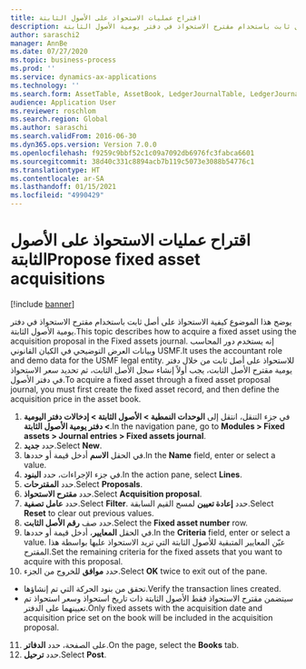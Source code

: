 ```yaml
---
title: اقتراح عمليات الاستحواذ على الأصول الثابتة‬
description: يوضح هذا الموضوع كيفية الاستحواذ على أصل ثابت باستخدام مقترح الاستحواذ في دفتر يومية الأصول الثابتة.
author: saraschi2
manager: AnnBe
ms.date: 07/27/2020
ms.topic: business-process
ms.prod: ''
ms.service: dynamics-ax-applications
ms.technology: ''
ms.search.form: AssetTable, AssetBook, LedgerJournalTable, LedgerJournalTransAsset, SysQueryForm
audience: Application User
ms.reviewer: roschlom
ms.search.region: Global
ms.author: saraschi
ms.search.validFrom: 2016-06-30
ms.dyn365.ops.version: Version 7.0.0
ms.openlocfilehash: f9259c9bbf52c1c09a7092db6976fc3fabca6601
ms.sourcegitcommit: 38d40c331c8894acb7b119c5073e3088b54776c1
ms.translationtype: HT
ms.contentlocale: ar-SA
ms.lasthandoff: 01/15/2021
ms.locfileid: "4990429"
---
```

# <a name="propose-fixed-asset-acquisitions"></a><span data-ttu-id="18704-103">اقتراح عمليات الاستحواذ على الأصول الثابتة‬</span><span class="sxs-lookup"><span data-stu-id="18704-103">Propose fixed asset acquisitions</span></span>

[!include [banner](../../includes/banner.md)]

<span data-ttu-id="18704-104">يوضح هذا الموضوع كيفية الاستحواذ على أصل ثابت باستخدام مقترح الاستحواذ في دفتر يومية الأصول الثابتة.</span><span class="sxs-lookup"><span data-stu-id="18704-104">This topic describes how to acquire a fixed asset using the acquisition proposal in the Fixed assets journal.</span></span> <span data-ttu-id="18704-105">إنه يستخدم دور المحاسب وبيانات العرض التوضيحي في الكيان القانوني USMF.</span><span class="sxs-lookup"><span data-stu-id="18704-105">It uses the accountant role and demo data for the USMF legal entity.</span></span> <span data-ttu-id="18704-106">للاستحواذ على أصل ثابت من خلال دفتر يومية مقترح الأصل الثابت، يجب أولاً إنشاء سجل الأصل الثابت، ثم تحديد سعر الاستحواذ في دفتر الأصول.</span><span class="sxs-lookup"><span data-stu-id="18704-106">To acquire a fixed asset through a fixed asset proposal journal, you must first create the fixed asset record, and then define the acquisition price in the asset book.</span></span>

1. <span data-ttu-id="18704-107">في جزء التنقل، انتقل إلى **الوحدات النمطية > الأصول الثابتة > إدخالات دفتر اليومية‬ > دفتر يومية الأصول الثابتة‬**.</span><span class="sxs-lookup"><span data-stu-id="18704-107">In the navigation pane, go to **Modules > Fixed assets > Journal entries > Fixed assets journal**.</span></span>
2. <span data-ttu-id="18704-108">حدد **جديد**.</span><span class="sxs-lookup"><span data-stu-id="18704-108">Select **New**.</span></span>
3. <span data-ttu-id="18704-109">في الحقل **الاسم** أدخل قيمة أو حددها.</span><span class="sxs-lookup"><span data-stu-id="18704-109">In the **Name** field, enter or select a value.</span></span>
4. <span data-ttu-id="18704-110">في جزء الإجراءات، حدد **البنود**.</span><span class="sxs-lookup"><span data-stu-id="18704-110">In the action pane, select **Lines**.</span></span>
5. <span data-ttu-id="18704-111">حدد **المقترحات**.</span><span class="sxs-lookup"><span data-stu-id="18704-111">Select **Proposals**.</span></span>
6. <span data-ttu-id="18704-112">حدد **مقترح الاستحواذ**.</span><span class="sxs-lookup"><span data-stu-id="18704-112">Select **Acquisition proposal**.</span></span>
7. <span data-ttu-id="18704-113">حدد **عامل تصفية**.</span><span class="sxs-lookup"><span data-stu-id="18704-113">Select **Filter**.</span></span> <span data-ttu-id="18704-114">حدد **إعادة تعيين** لمسح القيم السابقة.</span><span class="sxs-lookup"><span data-stu-id="18704-114">Select **Reset** to clear out previous values.</span></span>
8. <span data-ttu-id="18704-115">حدد صف **رقم الأصل الثابت**.</span><span class="sxs-lookup"><span data-stu-id="18704-115">Select the **Fixed asset number** row.</span></span>
9. <span data-ttu-id="18704-116">في الحقل **المعايير‬**، أدخل قيمة أو حددها.</span><span class="sxs-lookup"><span data-stu-id="18704-116">In the **Criteria** field, enter or select a value.</span></span> <span data-ttu-id="18704-117">عيّن المعايير المتبقية للأصول الثابتة التي تريد الاستحواذ عليها بواسطة هذا المقترح.</span><span class="sxs-lookup"><span data-stu-id="18704-117">Set the remaining criteria for the fixed assets that you want to acquire with this proposal.</span></span>  
10. <span data-ttu-id="18704-118">حدد **موافق** للخروج من الجزء.</span><span class="sxs-lookup"><span data-stu-id="18704-118">Select **OK** twice to exit out of the pane.</span></span>
- <span data-ttu-id="18704-119">تحقق من بنود الحركة التي تم إنشاؤها.</span><span class="sxs-lookup"><span data-stu-id="18704-119">Verify the transaction lines created.</span></span>  
- <span data-ttu-id="18704-120">سيتضمن مقترح الاستحواذ فقط الأصول الثابتة ذات تاريخ استحواذ وسعر استحواذ تم تعيينهما على الدفتر.</span><span class="sxs-lookup"><span data-stu-id="18704-120">Only fixed assets with the acquisition date and acquisition price set on the book will be included in the acquisition proposal.</span></span>  
11. <span data-ttu-id="18704-121">على الصفحة، حدد **الدفاتر**.</span><span class="sxs-lookup"><span data-stu-id="18704-121">On the page, select the **Books** tab.</span></span>
12. <span data-ttu-id="18704-122">حدد **ترحيل**.</span><span class="sxs-lookup"><span data-stu-id="18704-122">Select **Post**.</span></span>
